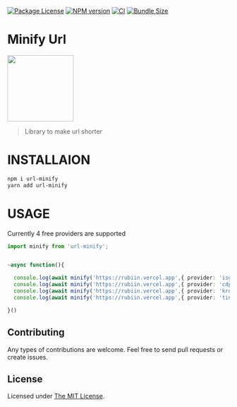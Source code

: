  <p float="left">
<a href="https://www.npmjs.com/package/url-minify"><img src="https://img.shields.io/npm/l/url-minify" alt="Package License" /></a>
<a href="https://www.npmjs.com/package/url-minify"><img src="https://badgen.net/npm/v/url-minify" alt="NPM version" /></a>
 <a href="https://www.npmjs.com/package/url-minify"><img src="https://github.com/rubiin/tweeny-weeny/workflows/CI/badge.svg" alt="CI" /></a> 
 <a href="https://www.npmjs.com/package/url-minify"><img src="https://badgen.net/bundlephobia/min/url-minify" alt="Bundle Size" /></a> 

</p>


# Minify Url

<img src="https://i.imgur.com/gbXDQyL.png" height="150">


> Library to make url shorter

# INSTALLAION

```sh
npm i url-minify
yarn add url-minify

```

# USAGE


Currently 4 free providers are supported

```ts
import minify from 'url-minify';


~async function(){

  console.log(await minify('https://rubiin.vercel.app',{ provider: 'isgd'}))  // https://is.gd/PTkruq
  console.log(await minify('https://rubiin.vercel.app',{ provider: 'cdpt'}))  // https://cdpt.in/ab
  console.log(await minify('https://rubiin.vercel.app',{ provider: 'kroom'}))  // https://cdpt.in/ab
  console.log(await minify('https://rubiin.vercel.app',{ provider: 'tinyurl'}))  // https://cdpt.in/ab

}()


```


## Contributing

Any types of contributions are welcome. Feel free to send pull requests or create issues.

## License

Licensed under [The MIT License](LICENSE).

